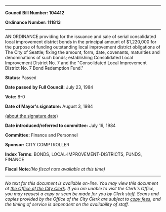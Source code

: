 

********

**Council Bill Number: 104412**
   
**Ordinance Number: 111813**
********

 AN ORDINANCE providing for the issuance and sale of serial consolidated local improvement district bonds in the principal amount of $1,220,000 for the purpose of funding outstanding local improvement district obligations of The City of Seattle; fixing the amount, form, date, covenants, maturities and denominations of such bonds; establishing Consolidated Local Improvement District No. 7 and the "Consolidated Local Improvement District No. 7 Bond Redemption Fund."

**Status:** Passed
   
**Date passed by Full Council:** July 23, 1984
   
**Vote:** 8-0
   
**Date of Mayor's signature:** August 3, 1984
   
[(about the signature date)](/~public/approvaldate.htm)
   
   
   
**Date introduced/referred to committee:** July 16, 1984
   
**Committee:** Finance and Personnel
   
**Sponsor:** CITY COMPTROLLER
   
   
**Index Terms:** BONDS, LOCAL-IMPROVEMENT-DISTRICTS, FUNDS, FINANCE

**Fiscal Note:**_(No fiscal note available at this time)_
********

_No text for this document is available on-line. You may view this document at [the Office of the City Clerk](http://www.seattle.gov/leg/clerk/contactUs.htm). If you are unable to visit the Clerk's Office, you may request a copy or scan be made for you by Clerk staff. Scans and copies provided by the Office of the City Clerk are subject to [copy fees](http://clerk.seattle.gov/~public/clerkfees.htm), and the timing of service is dependent on the availability of staff._

